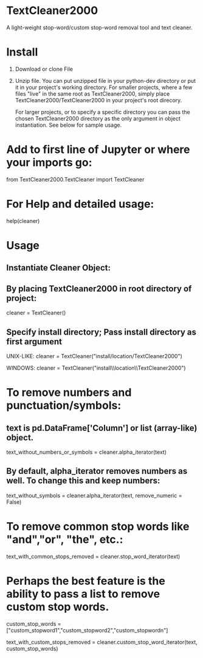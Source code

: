# TextCleaner2000
A light-weight stop-word/custom stop-word removal tool and text cleaner.

# Install
1) Download or clone File
2) Unzip file. You can put unzipped file in your python-dev directory or put it in your project's working directory. 
   For smaller projects, where a few files "live" in the same root as TextCleaner2000, simply place 
   TextCleaner2000/TextCleaner2000 in your project's root direcory.
   
   For larger projects, or to specify a specific directory you can pass the chosen TextCleaner2000 directory as the only 
   argument in object instantiation. See below for sample usage.

# Add to first line of Jupyter or where your imports go:

from  TextCleaner2000.TextCleaner import TextCleaner

# For Help and detailed usage:
help(cleaner)

# Usage
## Instantiate Cleaner Object:
## By placing TextCleaner2000 in root directory of project:

cleaner = TextCleaner()

## Specify install directory; Pass install directory as first argument

UNIX-LIKE:
cleaner = TextCleaner("install/location/TextCleaner2000")

WINDOWS:
cleaner = TextCleaner("install\\\location\\\TextCleaner2000")

# To remove numbers and punctuation/symbols:
## text is pd.DataFrame['Column'] or list (array-like) object.

text_without_numbers_or_symbols = cleaner.alpha_iterator(text)

## By default, alpha_iterator removes numbers as well. To change this and keep numbers:
text_without_symbols = cleaner.alpha_iterator(text, remove_numeric = False)

# To remove common stop words like "and","or", "the", etc.:
text_with_common_stops_removed = cleaner.stop_word_iterator(text)

# Perhaps the best feature is the ability to pass a list to remove custom stop words.

custom_stop_words =["custom_stopword1","custom_stopword2","custom_stopwordn"]

text_with_custom_stops_removed  = cleaner.custom_stop_word_iterator(text, custom_stop_words)
